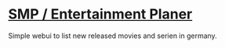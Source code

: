 # [SMP / Entertainment Planer](https://github.com/niki-on-github/serien-and-movie-planer)

Simple webui to list new released movies and serien in germany.
